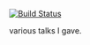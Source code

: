 [![Build Status](https://travis-ci.org/gurneyalex/talks.svg?branch=8.0)](https://travis-ci.org/gurneyalex/talks)

various talks I gave. 
